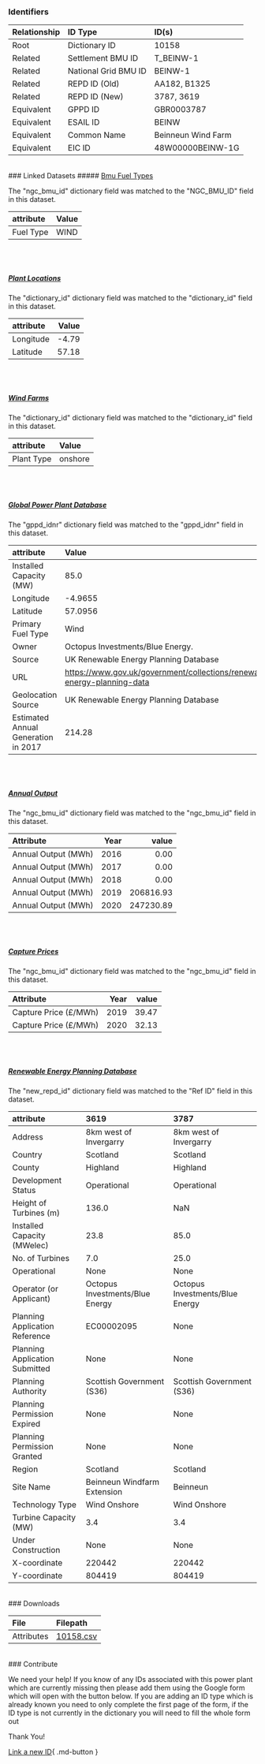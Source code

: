### Identifiers

| Relationship   | ID Type              | ID(s)              |
|:---------------|:---------------------|:-------------------|
| Root           | Dictionary ID        | 10158              |
| Related        | Settlement BMU ID    | T_BEINW-1          |
| Related        | National Grid BMU ID | BEINW-1            |
| Related        | REPD ID (Old)        | AA182, B1325       |
| Related        | REPD ID (New)        | 3787, 3619         |
| Equivalent     | GPPD ID              | GBR0003787         |
| Equivalent     | ESAIL ID             | BEINW              |
| Equivalent     | Common Name          | Beinneun Wind Farm |
| Equivalent     | EIC ID               | 48W00000BEINW-1G   |

<br>
### Linked Datasets
##### <a href="https://osuked.github.io/Power-Station-Dictionary/datasets/bmu-fuel-types">Bmu Fuel Types</a>



The "ngc_bmu_id" dictionary field was matched to the "NGC_BMU_ID" field in this dataset.

| attribute   | Value   |
|:------------|:--------|
| Fuel Type   | WIND    |

<br><br>
##### <a href="https://osuked.github.io/Power-Station-Dictionary/datasets/plant-locations">Plant Locations</a>



The "dictionary_id" dictionary field was matched to the "dictionary_id" field in this dataset.

| attribute   |   Value |
|:------------|--------:|
| Longitude   |   -4.79 |
| Latitude    |   57.18 |

<br><br>
##### <a href="https://osuked.github.io/Power-Station-Dictionary/datasets/wind-farms">Wind Farms</a>



The "dictionary_id" dictionary field was matched to the "dictionary_id" field in this dataset.

| attribute   | Value   |
|:------------|:--------|
| Plant Type  | onshore |

<br><br>
##### <a href="https://osuked.github.io/Power-Station-Dictionary/datasets/global-power-plant-database">Global Power Plant Database</a>



The "gppd_idnr" dictionary field was matched to the "gppd_idnr" field in this dataset.

| attribute                           | Value                                                                    |
|:------------------------------------|:-------------------------------------------------------------------------|
| Installed Capacity (MW)             | 85.0                                                                     |
| Longitude                           | -4.9655                                                                  |
| Latitude                            | 57.0956                                                                  |
| Primary Fuel Type                   | Wind                                                                     |
| Owner                               | Octopus Investments/Blue Energy.                                         |
| Source                              | UK Renewable Energy Planning Database                                    |
| URL                                 | https://www.gov.uk/government/collections/renewable-energy-planning-data |
| Geolocation Source                  | UK Renewable Energy Planning Database                                    |
| Estimated Annual Generation in 2017 | 214.28                                                                   |

<br><br>
##### <a href="https://osuked.github.io/Power-Station-Dictionary/datasets/annual-output">Annual Output</a>



The "ngc_bmu_id" dictionary field was matched to the "ngc_bmu_id" field in this dataset.

| Attribute           |   Year |     value |
|:--------------------|-------:|----------:|
| Annual Output (MWh) |   2016 |      0.00 |
| Annual Output (MWh) |   2017 |      0.00 |
| Annual Output (MWh) |   2018 |      0.00 |
| Annual Output (MWh) |   2019 | 206816.93 |
| Annual Output (MWh) |   2020 | 247230.89 |

<br><br>
##### <a href="https://osuked.github.io/Power-Station-Dictionary/datasets/capture-prices">Capture Prices</a>



The "ngc_bmu_id" dictionary field was matched to the "ngc_bmu_id" field in this dataset.

| Attribute             |   Year |   value |
|:----------------------|-------:|--------:|
| Capture Price (£/MWh) |   2019 |   39.47 |
| Capture Price (£/MWh) |   2020 |   32.13 |

<br><br>
##### <a href="https://osuked.github.io/Power-Station-Dictionary/datasets/renewable-energy-planning-database">Renewable Energy Planning Database</a>



The "new_repd_id" dictionary field was matched to the "Ref ID" field in this dataset.

| attribute                      | 3619                            | 3787                            |
|:-------------------------------|:--------------------------------|:--------------------------------|
| Address                        | 8km west of Invergarry          | 8km west of Invergarry          |
| Country                        | Scotland                        | Scotland                        |
| County                         | Highland                        | Highland                        |
| Development Status             | Operational                     | Operational                     |
| Height of Turbines (m)         | 136.0                           | NaN                             |
| Installed Capacity (MWelec)    | 23.8                            | 85.0                            |
| No. of Turbines                | 7.0                             | 25.0                            |
| Operational                    | None                            | None                            |
| Operator (or Applicant)        | Octopus Investments/Blue Energy | Octopus Investments/Blue Energy |
| Planning Application Reference | EC00002095                      | None                            |
| Planning Application Submitted | None                            | None                            |
| Planning Authority             | Scottish Government (S36)       | Scottish Government (S36)       |
| Planning Permission Expired    | None                            | None                            |
| Planning Permission Granted    | None                            | None                            |
| Region                         | Scotland                        | Scotland                        |
| Site Name                      | Beinneun Windfarm Extension     | Beinneun                        |
| Technology Type                | Wind Onshore                    | Wind Onshore                    |
| Turbine Capacity (MW)          | 3.4                             | 3.4                             |
| Under Construction             | None                            | None                            |
| X-coordinate                   | 220442                          | 220442                          |
| Y-coordinate                   | 804419                          | 804419                          |


<br>
### Downloads


| File       | Filepath                                                                              |
|:-----------|:--------------------------------------------------------------------------------------|
| Attributes | [10158.csv](https://osuked.github.io/Power-Station-Dictionary/object_attrs/10158.csv) |


<br>
### Contribute

We need your help! If you know of any IDs associated with this power plant which are currently missing then please add them using the Google form which will open with the button below. If you are adding an ID type which is already known you need to only complete the first page of the form, if the ID type is not currently in the dictionary you will need to fill the whole form out

Thank You!

[Link a new ID](https://docs.google.com/forms/d/e/1FAIpQLSc5jRsQ7NgiLLXbwo9PUdwTQyuqbRwThltG56-o6NVSe7E_nw/viewform?usp=pp_url&entry.251912331=10158){ .md-button }